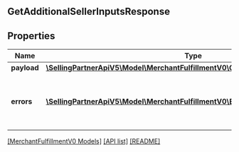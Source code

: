 ## GetAdditionalSellerInputsResponse

## Properties

Name | Type | Description | Notes
------------ | ------------- | ------------- | -------------
**payload** | [**\SellingPartnerApiV5\Model\MerchantFulfillmentV0\GetAdditionalSellerInputsResult**](GetAdditionalSellerInputsResult.md) |  | [optional]
**errors** | [**\SellingPartnerApiV5\Model\MerchantFulfillmentV0\Error[]**](Error.md) | A list of error responses returned when a request is unsuccessful. | [optional]

[[MerchantFulfillmentV0 Models]](../) [[API list]](../../Api) [[README]](../../../README.md)
